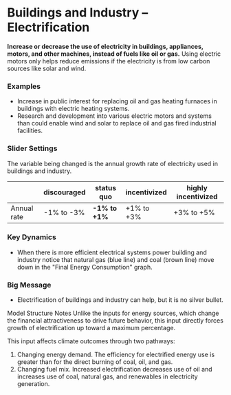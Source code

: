 # Buildings and Industry – Electrification

**Increase or decrease the use of electricity in buildings, appliances, motors, and other machines, instead of fuels like oil or gas.** Using electric motors only helps reduce emissions if the electricity is from low carbon sources like solar and wind.

### Examples

- Increase in public interest for replacing oil and gas heating furnaces in buildings with electric heating systems.
- Research and development into various electric motors and systems than could enable wind and solar to replace oil and gas fired industrial facilities.

### Slider Settings

The variable being changed is the annual growth rate of electricity used in buildings and industry.

|   | discouraged | **status quo** | incentivized | highly incentivized |
| --- | --- | --- | --- | --- |
| Annual rate | -1% to -3% | **-1% to +1%** | +1% to +3% | +3% to +5% |

### Key Dynamics

- When there is more efficient electrical systems power building and industry notice that natural gas (blue line) and coal (brown line) move down in the "Final Energy Consumption" graph.

### Big Message

- Electrification of buildings and industry can help, but it is no silver bullet.

Model Structure Notes
Unlike the inputs for energy sources, which change the financial attractiveness to drive future behavior, this input directly forces growth of electrification up toward a maximum percentage.

This input affects climate outcomes through two pathways:

1. Changing energy demand. The efficiency for electrified energy use is greater than for the direct burning of coal, oil, and gas.
2. Changing fuel mix. Increased electrification decreases use of oil and increases use of coal, natural gas, and renewables in electricity generation.

